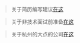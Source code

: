 > 关于简历编写建议[在这](https://github.com/young1lin/notes/blob/master/PrepareForInterview/Java_%E5%B7%A5%E7%A8%8B%E5%B8%88_%E5%BC%A0%E4%B8%89_zh.md)

> 关于非技术面试前准备[在这](https://github.com/young1lin/notes/blob/master/PrepareForInterview/%E9%9D%9E%E6%8A%80%E6%9C%AF%E9%9D%A2%E8%AF%95%E5%87%86%E5%A4%87%E5%86%85%E5%AE%B9.md)

> 关于杭州的大点的公司[在这](https://github.com/young1lin/notes/blob/master/PrepareForInterview/%E6%9D%AD%E5%B7%9E%E7%9A%84%E5%A4%A7%E5%85%AC%E5%8F%B8.md)
